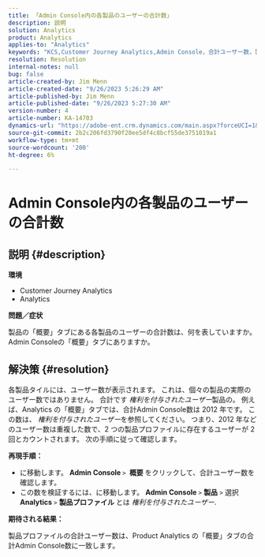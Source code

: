 ```yaml
---
title: 「Admin Console内の各製品のユーザーの合計数」
description: 説明
solution: Analytics
product: Analytics
applies-to: "Analytics"
keywords: "KCS,Customer Journey Analytics,Admin Console，合計ユーザー数，製品， Adobe Analytics"
resolution: Resolution
internal-notes: null
bug: false
article-created-by: Jim Menn
article-created-date: "9/26/2023 5:26:29 AM"
article-published-by: Jim Menn
article-published-date: "9/26/2023 5:27:30 AM"
version-number: 4
article-number: KA-14703
dynamics-url: "https://adobe-ent.crm.dynamics.com/main.aspx?forceUCI=1&pagetype=entityrecord&etn=knowledgearticle&id=e8578c3b-2d5c-ee11-be6f-6045bd006268"
source-git-commit: 2b2c206fd3790f20ee5df4c8bcf55de3751019a1
workflow-type: tm+mt
source-wordcount: '200'
ht-degree: 6%

---
```


# Admin Console内の各製品のユーザーの合計数

## 説明 {#description}


<b>環境</b>

- Customer Journey Analytics
- Analytics




<b>問題／症状</b>

製品の「概要」タブにある各製品のユーザーの合計数は、何を表していますか。Admin Consoleの「概要」タブにありますか。




## 解決策 {#resolution}


各製品タイルには、ユーザー数が表示されます。 これは、個々の製品の実際のユーザー数ではありません。 合計です *権利を付与されたユーザー*&#x200B;製品の。 例えば、Analytics の「概要」タブでは、合計Admin Console数は 2012 年です。 この数は、 *権利を付与されたユーザー*&#x200B;を参照してください。 つまり、2012 年などのユーザー数は重複した数で、2 つの製品プロファイルに存在するユーザーが 2 回とカウントされます。 次の手順に従って確認します。

<b>再現手順：</b>

- に移動します。 <b>Admin Console </b>`>` <b> 概要 </b>をクリックして、合計ユーザー数を確認します。
- この数を検証するには、に移動します。 <b>Admin Console </b>`>`  <b>製品</b> `>`  選択 <b>Analytics </b>`>`  <b>製品プロファイル </b>とは *権利を付与されたユーザー*.




<b>期待される結果：</b>

製品プロファイルの合計ユーザー数は、Product Analytics の「概要」タブの合計Admin Console数に一致します。
